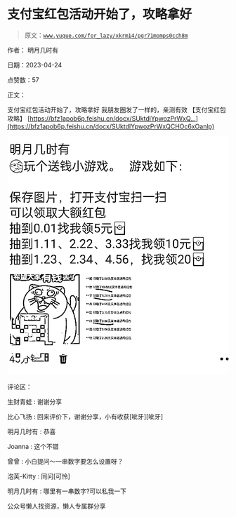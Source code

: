 # 支付宝红包活动开始了，攻略拿好

> 原文：[`www.yuque.com/for_lazy/xkrm14/pgr71momps0cch8m`](https://www.yuque.com/for_lazy/xkrm14/pgr71momps0cch8m)

作者： 明月几时有

日期：2023-04-24

点赞数：57

正文：

支付宝红包活动开始了，攻略拿好 我朋友圈发了一样的，亲测有效 【支付宝红包攻略】 [https://bfz1apob6p.feishu.cn/docx/SUktdlYpwozPrWxQ...](https://bfz1apob6p.feishu.cn/docx/SUktdlYpwozPrWxQCHOc6xOanlp)

![](img/653a0ccab9c0750232174d42664403c4.png)  

评论区：

生财青蛙 : 谢谢分享

比心飞扬 : 回来评价下，谢谢分享，小有收获[呲牙][呲牙]

明月几时有 : 恭喜

Joanna : 这个不错

曾曾 : 小白提问～一串数字要怎么设置呀？

泡芙-Kitty : 同问[可怜]

明月几时有 : 哪里有一串数字?可以私我一下

公众号懒人找资源，懒人专属群分享

